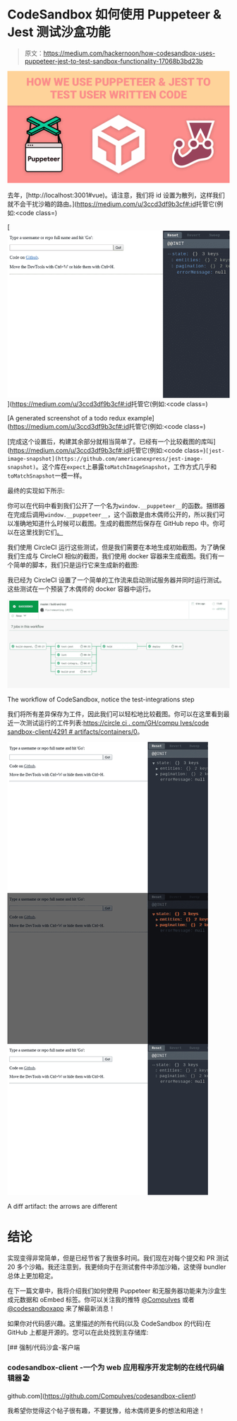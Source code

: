 # CodeSandbox 如何使用 Puppeteer & Jest 测试沙盒功能

> 原文：<https://medium.com/hackernoon/how-codesandbox-uses-puppeteer-jest-to-test-sandbox-functionality-17068b3bd23b>

![](img/6e7076bef47fad7f849c62380929e585.png)

去年，[http://localhost:3001#vue)。请注意，我们将 id 设置为散列，这样我们就不会干扰沙箱的路由。](https://medium.com/u/3ccd3df9b3cf#:id</code>托管它(例如:<code class=)

[![](img/a97a5e50845732ce34b0f8e90a321566.png)](https://medium.com/u/3ccd3df9b3cf#:id</code>托管它(例如:<code class=)

[A generated screenshot of a todo redux example](https://medium.com/u/3ccd3df9b3cf#:id</code>托管它(例如:<code class=)

[完成这个设置后，构建其余部分就相当简单了。已经有一个比较截图的库叫](https://medium.com/u/3ccd3df9b3cf#:id</code>托管它(例如:<code class=)`[jest-image-snapshot](https://github.com/americanexpress/jest-image-snapshot)`。这个库在`expect`上暴露`toMatchImageSnapshot`，工作方式几乎和`toMatchSnapshot`一模一样。

最终的实现如下所示:

你可以在代码中看到我们公开了一个名为`window.__puppeteer__`的函数。捆绑器在完成后调用`window.__puppeteer__`，这个函数是由木偶师公开的，所以我们可以准确地知道什么时候可以截图。生成的截图然后保存在 GitHub repo 中。你可以在这里找到它们[。](https://github.com/CompuIves/codesandbox-client/blob/master/packages/app/integration-tests/tests/__image_snapshots__/)

我们使用 CircleCI 运行这些测试，但是我们需要在本地生成初始截图。为了确保我们生成与 CircleCI 相似的截图，我们使用 docker 容器来生成截图。我们有一个简单的脚本，我们只是运行它来生成新的截图:

我已经为 CircleCI 设置了一个简单的工作流来启动测试服务器并同时运行测试。这些测试在一个预装了木偶师的 docker 容器中运行。

![](img/9348b446ae62a8cf350032da9097b616.png)

The workflow of CodeSandbox, notice the test-integrations step

我们将所有差异保存为工件，因此我们可以轻松地比较截图。你可以在这里看到最近一次测试运行的工件列表:[https://circle ci . com/GH/compu Ives/code sandbox-client/4291 # artifacts/containers/0](https://circleci.com/gh/CompuIves/codesandbox-client/4291#artifacts/containers/0)。

![](img/6a7c446a22b242f8d6baf5dd14b6159d.png)

A diff artifact: the arrows are different

# 结论

实现变得非常简单，但是已经节省了我很多时间。我们现在对每个提交和 PR 测试 20 多个沙箱。我还注意到，我更倾向于在测试套件中添加沙箱，这使得 bundler 总体上更加稳定。

在下一篇文章中，我将介绍我们如何使用 Puppeteer 和无服务器功能来为沙盒生成元数据和 oEmbed 标签。你可以关注我的推特 [@CompuIves](https://twitter.com/CompuIves) 或者 [@codesandboxapp](https://twitter.com/codesandboxapp) 来了解最新消息！

如果你对代码感兴趣。这里描述的所有代码(以及 CodeSandbox 的代码)在 GitHub 上都是开源的。您可以在此处找到主存储库:

[](https://github.com/CompuIves/codesandbox-client) [## 强制/代码沙盒-客户端

### codesandbox-client -一个为 web 应用程序开发定制的在线代码编辑器🏖️

github.com](https://github.com/CompuIves/codesandbox-client) 

我希望你觉得这个帖子很有趣，不要犹豫，给木偶师更多的想法和用途！